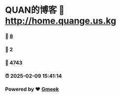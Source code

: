 # QUAN的博客 :link: http://home.quange.us.kg 
### :page_facing_up: [8](http://home.quange.us.kg/tag.html) 
### :speech_balloon: 2 
### :hibiscus: 4743 
### :alarm_clock: 2025-02-09 15:41:14 
### Powered by :heart: [Gmeek](https://github.com/Meekdai/Gmeek)
